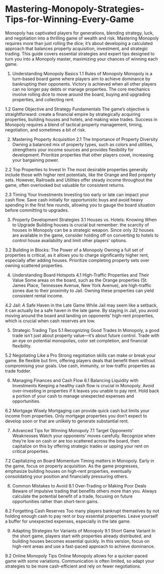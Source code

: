 # Mastering-Monopoly-Strategies-Tips-for-Winning-Every-Game
Monopoly has captivated players for generations, blending strategy, luck, and negotiation into a thrilling game of wealth and risk. Mastering Monopoly requires more than just rolling the dice; it’s about developing a calculated approach that balances property acquisition, investment, and strategic trading. This guide covers essential strategies and expert tips designed to turn you into a Monopoly master, maximizing your chances of winning each game.

1. Understanding Monopoly Basics
1.1 Rules of Monopoly
Monopoly is a turn-based board game where players aim to achieve dominance by bankrupting their opponents. Victory is achieved when all other players can no longer pay debts or manage properties. The core mechanics involve rolling dice to move around the board, buying and upgrading properties, and collecting rent.

1.2 Game Objective and Strategy Fundamentals
The game’s objective is straightforward: create a financial empire by strategically acquiring properties, building houses and hotels, and making wise trades. Success in Monopoly requires a blend of tactical property management, timing, negotiation, and sometimes a bit of risk.

2. Mastering Property Acquisition
2.1 The Importance of Property Diversity
Owning a balanced mix of property types, such as colors and utilities, strengthens your income sources and provides flexibility for development. Prioritize properties that other players covet, increasing your bargaining power.

2.2 Top Properties to Invest In
The most desirable properties generally include those with higher rent potentials, like the Orange and Red property sets. However, Railroads and Utilities offer steady income throughout the game, often overlooked but valuable for consistent returns.

2.3 Timing Your Investments
Investing too early or late can impact your cash flow. Save cash initially for opportunistic buys and avoid heavy spending in the first few rounds, allowing you to gauge the board situation before committing to upgrades.

3. Property Development Strategies
3.1 Houses vs. Hotels: Knowing When to Upgrade
Building houses is crucial but remember: the scarcity of houses in Monopoly can be a strategic weapon. Since only 32 houses are available in the game, consider holding off on converting to hotels to control house availability and limit other players’ options.

3.2 Building in Blocks: The Power of a Monopoly
Owning a full set of properties is critical, as it allows you to charge significantly higher rent, especially after adding houses. Prioritize completing property sets over owning scattered properties.

4. Understanding Board Hotspots
4.1 High-Traffic Properties and Their Value
Some areas on the board, such as the Orange properties (St. James Place, Tennessee Avenue, New York Avenue), are high-traffic zones due to their proximity to Jail. Owning these properties can yield consistent rental income.

4.2 Jail: A Safe Haven in the Late Game
While Jail may seem like a setback, it can actually be a safe haven in the late game. By staying in Jail, you avoid moving around the board and landing on opponents’ high-rent properties, which is crucial when cash reserves are low.

5. Strategic Trading Tips
5.1 Recognizing Good Trades
In Monopoly, a good trade isn’t just about property value—it’s about future control. Trade with an eye on potential monopolies, color set completion, and financial flexibility.

5.2 Negotiating Like a Pro
Strong negotiation skills can make or break your game. Be flexible but firm, offering players deals that benefit them without compromising your goals. Use cash, immunity, or low-traffic properties as trade fodder.

6. Managing Finances and Cash Flow
6.1 Balancing Liquidity with Investments
Keeping a healthy cash flow is crucial in Monopoly. Avoid over-investing in properties if it leaves you unable to pay rent. Hold back a portion of your cash to manage unexpected expenses and opportunities.

6.2 Mortgage Wisely
Mortgaging can provide quick cash but limits your income from properties. Only mortgage properties you don’t expect to develop soon or that are unlikely to generate substantial rent.

7. Advanced Tips for Winning Monopoly
7.1 Target Opponents’ Weaknesses
Watch your opponents’ moves carefully. Recognize when they’re low on cash or are too scattered across the board, then capitalize on this by offering strategic trades or upping your rent on critical properties.

7.2 Capitalizing on Board Momentum
Timing matters in Monopoly. Early in the game, focus on property acquisition. As the game progresses, emphasize building houses on high-rent properties, eventually consolidating your position and financially pressuring others.

8. Common Mistakes to Avoid
8.1 Over-Trading or Making Poor Deals
Beware of impulsive trading that benefits others more than you. Always calculate the potential benefit of a trade, focusing on future opportunities rather than short-term gains.

8.2 Forgetting Cash Reserves
Too many players bankrupt themselves by not holding enough cash to pay rent or buy essential properties. Leave yourself a buffer for unexpected expenses, especially in the late game.

9. Adapting Strategies for Variants of Monopoly
9.1 Short Game Variant
In the short game, players start with properties already distributed, and building houses becomes essential quickly. In this version, focus on high-rent areas and use a fast-paced approach to achieve dominance.

9.2 Online Monopoly Tips
Online Monopoly allows for a quicker-paced game with some variations. Communication is often limited, so adapt your strategies to be more cash-efficient and rely on fewer negotiations.
